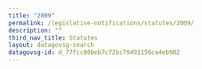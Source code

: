 ```yaml
---
title: "2009"
permalink: /legislative-notifications/statutes/2009/
description: ""
third_nav_title: Statutes
layout: datagovsg-search
datagovsg-id: d_77fcc00beb7c72bc79491156ca4eb902
---
```

